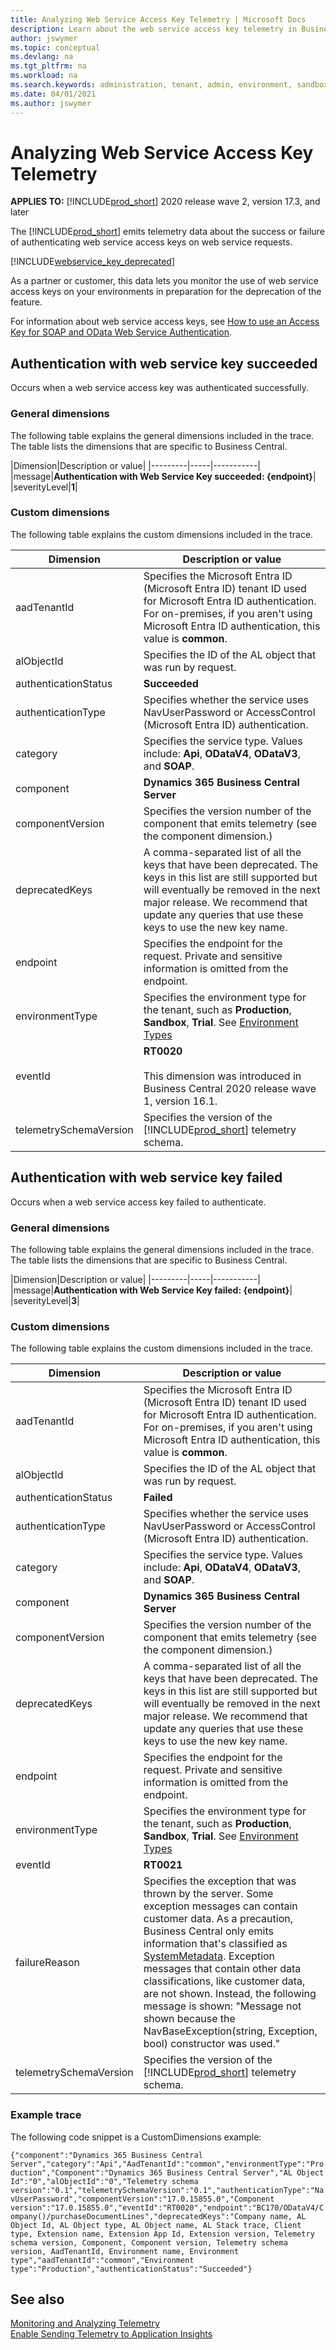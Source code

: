 ```yaml
---
title: Analyzing Web Service Access Key Telemetry | Microsoft Docs
description: Learn about the web service access key telemetry in Business Central  
author: jswymer
ms.topic: conceptual
ms.devlang: na
ms.tgt_pltfrm: na
ms.workload: na
ms.search.keywords: administration, tenant, admin, environment, sandbox, telemetry
ms.date: 04/01/2021
ms.author: jswymer
---
```


# Analyzing Web Service Access Key Telemetry

**APPLIES TO:** [!INCLUDE[prod_short](../developer/includes/prod_short.md)] 2020 release wave 2, version 17.3, and later

The [!INCLUDE[prod_short](../developer/includes/prod_short.md)] emits telemetry data about the success or failure of authenticating web service access keys on web service requests. 

[!INCLUDE[webservice_key_deprecated](../includes/web-service-key-deprecated.md)]

As a partner or customer, this data lets you monitor the use of web service access keys on your environments in preparation for the deprecation of the feature.

For information about web service access keys, see [How to use an Access Key for SOAP and OData Web Service Authentication](../webservices/web-services-authentication.md#accesskey).

## <a name="succeeded"></a>Authentication with web service key succeeded

Occurs when a web service access key was authenticated successfully.

### General dimensions

The following table explains the general dimensions included in the trace. The table lists the dimensions that are specific to Business Central.

|Dimension|Description or value|
|---------|-----|-----------|
|message|**Authentication with Web Service Key succeeded: {endpoint}**|
|severityLevel|**1**|

### Custom dimensions

The following table explains the custom dimensions included in the trace.

|Dimension|Description or value|
|---------|-----|
|aadTenantId|Specifies the Microsoft Entra ID (Microsoft Entra ID) tenant ID used for Microsoft Entra ID authentication. For on-premises, if you aren't using Microsoft Entra ID authentication, this value is **common**. |
|alObjectId|Specifies the ID of the AL object that was run by request.|
|authenticationStatus|**Succeeded**|
|authenticationType|Specifies whether the service uses NavUserPassword or AccessControl (Microsoft Entra ID) authentication.|
|category|Specifies the service type. Values include: **Api**, **ODataV4**, **ODataV3**, and **SOAP**.|
|component|**Dynamics 365 Business Central Server**|
|componentVersion|Specifies the version number of the component that emits telemetry (see the component dimension.)|
|deprecatedKeys|A comma-separated list of all the keys that have been deprecated. The keys in this list are still supported but will eventually be removed in the next major release. We recommend that update any queries that use these keys to use the new key name.|
|endpoint|Specifies the endpoint for the request. Private and sensitive information is omitted from the endpoint.|
|environmentType|Specifies the environment type for the tenant, such as **Production**, **Sandbox**, **Trial**. See [Environment Types](tenant-admin-center-environments.md#types-of-environments)|
|eventId|**RT0020**<br /><br/>This dimension was introduced in Business Central 2020 release wave 1, version 16.1.|
|telemetrySchemaVersion|Specifies the version of the [!INCLUDE[prod_short](../developer/includes/prod_short.md)] telemetry schema.|

<!--
{"Telemetry schema version":"0.1","telemetrySchemaVersion":"0.1","Component version":"17.0.19123.0","componentVersion":"17.0.19123.0","Environment type":"Production","environmentType":"Production","deprecatedKeys":"Company name, AL Object Id, AL Object type, AL Object name, AL Stack trace, Client type, Extension name, Extension App Id, Extension version, Telemetry schema version, Component, Component version, Telemetry schema version, AadTenantId, Environment name, Environment type","AadTenantId":"common","aadTenantId":"common","Component":"Dynamics 365 Business Central Server","component":"Dynamics 365 Business Central Server","eventId":"RT0020","AL Object Id":"0","alObjectId":"0","endpoint":"BC170/ODataV4/Company()/Chart_of_Accounts","category":"Api","authenticationStatus":"Succeeded","authenticationType":"NavUserPassword"}

-->

## <a name="failed"></a>Authentication with web service key failed

Occurs when a web service access key failed to authenticate.

### General dimensions

The following table explains the general dimensions included in the trace. The table lists the dimensions that are specific to Business Central.

|Dimension|Description or value|
|---------|-----|-----------|
|message|**Authentication with Web Service Key failed: {endpoint}**|
|severityLevel|**3**|

### Custom dimensions

The following table explains the custom dimensions included in the trace.


|Dimension|Description or value|
|---------|-----|
|aadTenantId|Specifies the Microsoft Entra ID (Microsoft Entra ID) tenant ID used for Microsoft Entra ID authentication. For on-premises, if you aren't using Microsoft Entra ID authentication, this value is **common**. |
|alObjectId|Specifies the ID of the AL object that was run by request.|
|authenticationStatus|**Failed**|
|authenticationType|Specifies whether the service uses NavUserPassword or AccessControl (Microsoft Entra ID) authentication.|
|category|Specifies the service type. Values include: **Api**, **ODataV4**, **ODataV3**, and **SOAP**.|
|component|**Dynamics 365 Business Central Server**|
|componentVersion|Specifies the version number of the component that emits telemetry (see the component dimension.)|
|deprecatedKeys|A comma-separated list of all the keys that have been deprecated. The keys in this list are still supported but will eventually be removed in the next major release. We recommend that update any queries that use these keys to use the new key name.|
|endpoint|Specifies the endpoint for the request. Private and sensitive information is omitted from the endpoint.|
|environmentType|Specifies the environment type for the tenant, such as **Production**, **Sandbox**, **Trial**. See [Environment Types](tenant-admin-center-environments.md#types-of-environments)|
|eventId|**RT0021**|
|failureReason|Specifies the exception that was thrown by the server. Some exception messages can contain customer data. As a precaution, Business Central only emits information that's classified as [SystemMetadata](../developer/devenv-classifying-data.md). Exception messages that contain other data classifications, like customer data, are not shown. Instead, the following message is shown: "Message not shown because the NavBaseException(string, Exception, bool) constructor was used."|
|telemetrySchemaVersion|Specifies the version of the [!INCLUDE[prod_short](../developer/includes/prod_short.md)] telemetry schema.|

### Example trace

The following code snippet is a CustomDimensions example:

`
{"component":"Dynamics 365 Business Central Server","category":"Api","AadTenantId":"common","environmentType":"Production","Component":"Dynamics 365 Business Central Server","AL Object Id":"0","alObjectId":"0","Telemetry schema version":"0.1","telemetrySchemaVersion":"0.1","authenticationType":"NavUserPassword","componentVersion":"17.0.15855.0","Component version":"17.0.15855.0","eventId":"RT0020","endpoint":"BC170/ODataV4/Company()/purchaseDocumentLines","deprecatedKeys":"Company name, AL Object Id, AL Object type, AL Object name, AL Stack trace, Client type, Extension name, Extension App Id, Extension version, Telemetry schema version, Component, Component version, Telemetry schema version, AadTenantId, Environment name, Environment type","aadTenantId":"common","Environment type":"Production","authenticationStatus":"Succeeded"}
`
 
## See also

[Monitoring and Analyzing Telemetry](telemetry-overview.md)  
[Enable Sending Telemetry to Application Insights](telemetry-enable-application-insights.md)  
